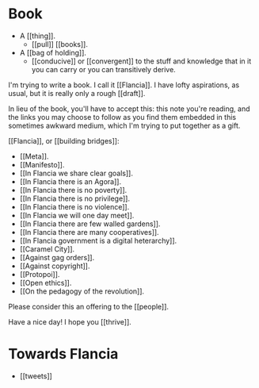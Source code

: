 # Book

- A [[thing]].
	- [[pull]] [[books]].
- A [[bag of holding]].
	- [[conducive]] or [[convergent]] to the stuff and knowledge that in it you can carry or you can transitively derive.

I'm trying to write a book. I call it [[Flancia]]. I have lofty aspirations, as usual, but it is really only a rough [[draft]].

In lieu of the book, you'll have to accept this: this note you're reading, and the links you may choose to follow as you find them embedded in this sometimes awkward medium, which I'm trying to put together as a gift.

[[Flancia]], or [[building bridges]]:

- [[Meta]].
- [[Manifesto]].
- [[In Flancia we share clear goals]].
- [[In Flancia there is an Agora]].
- [[In Flancia there is no poverty]].
- [[In Flancia there is no privilege]].
- [[In Flancia there is no violence]].
- [[In Flancia we will one day meet]].
- [[In Flancia there are few walled gardens]].
- [[In Flancia there are many cooperatives]].
- [[In Flancia government is a digital heterarchy]].
- [[Caramel City]].
- [[Against gag orders]].
- [[Against copyright]].
- [[Protopoi]].
- [[Open ethics]].
- [[On the pedagogy of the revolution]].

Please consider this an offering to the [[people]].

Have a nice day! I hope you [[thrive]].

# Towards Flancia

- [[tweets]]

